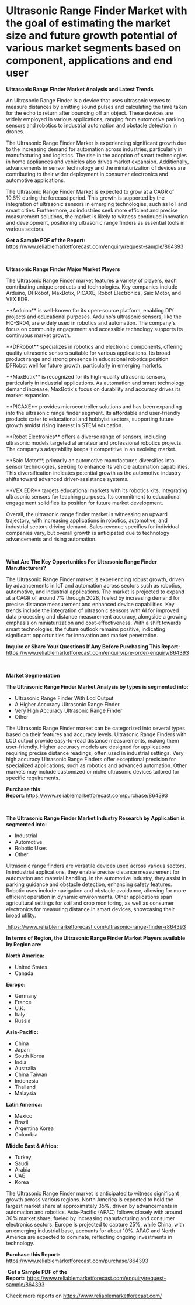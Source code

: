 <p><h1>Ultrasonic Range Finder Market with the goal of estimating the market size and future growth potential of various market segments based on component, applications and end user</h1></p><p><strong>Ultrasonic Range Finder Market Analysis and Latest Trends</strong></p>
<p><p>An Ultrasonic Range Finder is a device that uses ultrasonic waves to measure distances by emitting sound pulses and calculating the time taken for the echo to return after bouncing off an object. These devices are widely employed in various applications, ranging from automotive parking sensors and robotics to industrial automation and obstacle detection in drones. </p><p>The Ultrasonic Range Finder Market is experiencing significant growth due to the increasing demand for automation across industries, particularly in manufacturing and logistics. The rise in the adoption of smart technologies in home appliances and vehicles also drives market expansion. Additionally, advancements in sensor technology and the miniaturization of devices are contributing to their wider deployment in consumer electronics and automotive applications.</p><p>The Ultrasonic Range Finder Market is expected to grow at a CAGR of 10.6% during the forecast period. This growth is supported by the integration of ultrasonic sensors in emerging technologies, such as IoT and smart cities. Furthermore, as industries seek more efficient and precise measurement solutions, the market is likely to witness continued innovation and development, positioning ultrasonic range finders as essential tools in various sectors.</p></p>
<p><strong>Get a Sample PDF of the Report:&nbsp;</strong> <a href="https://www.reliablemarketforecast.com/enquiry/request-sample/864393?utm_campaign=2577&utm_medium=2&utm_source=Github&utm_content=ia&utm_term=20022025&utm_id=ultrasonic-range-finder">https://www.reliablemarketforecast.com/enquiry/request-sample/864393</a></p>
<p>&nbsp;</p>
<p><strong>Ultrasonic Range Finder Major Market Players</strong></p>
<p><p>The Ultrasonic Range Finder market features a variety of players, each contributing unique products and technologies. Key companies include Arduino, DFRobot, MaxBotix, PICAXE, Robot Electronics, Saic Motor, and VEX EDR.</p><p>**Arduino** is well-known for its open-source platform, enabling DIY projects and educational purposes. Arduino's ultrasonic sensors, like the HC-SR04, are widely used in robotics and automation. The company's focus on community engagement and accessible technology supports its continuous market growth.</p><p>**DFRobot** specializes in robotics and electronic components, offering quality ultrasonic sensors suitable for various applications. Its broad product range and strong presence in educational robotics position DFRobot well for future growth, particularly in emerging markets.</p><p>**MaxBotix** is recognized for its high-quality ultrasonic sensors, particularly in industrial applications. As automation and smart technology demand increase, MaxBotix's focus on durability and accuracy drives its market expansion.</p><p>**PICAXE** provides microcontroller solutions and has been expanding into the ultrasonic range finder segment. Its affordable and user-friendly products cater to educational and hobbyist sectors, supporting future growth amidst rising interest in STEM education.</p><p>**Robot Electronics** offers a diverse range of sensors, including ultrasonic models targeted at amateur and professional robotics projects. The company’s adaptability keeps it competitive in an evolving market.</p><p>**Saic Motor**, primarily an automotive manufacturer, diversifies into sensor technologies, seeking to enhance its vehicle automation capabilities. This diversification indicates potential growth as the automotive industry shifts toward advanced driver-assistance systems.</p><p>**VEX EDR** targets educational markets with its robotics kits, integrating ultrasonic sensors for teaching purposes. Its commitment to educational engagement solidifies its position for future market development.</p><p>Overall, the ultrasonic range finder market is witnessing an upward trajectory, with increasing applications in robotics, automotive, and industrial sectors driving demand. Sales revenue specifics for individual companies vary, but overall growth is anticipated due to technology advancements and rising automation.</p></p>
<p>&nbsp;</p>
<p><strong>What Are The Key Opportunities For Ultrasonic Range Finder Manufacturers?</strong></p>
<p><p>The Ultrasonic Range Finder market is experiencing robust growth, driven by advancements in IoT and automation across sectors such as robotics, automotive, and industrial applications. The market is projected to expand at a CAGR of around 7% through 2028, fueled by increasing demand for precise distance measurement and enhanced device capabilities. Key trends include the integration of ultrasonic sensors with AI for improved data processing and distance measurement accuracy, alongside a growing emphasis on miniaturization and cost-effectiveness. With a shift towards smart technologies, the future outlook remains positive, indicating significant opportunities for innovation and market penetration.</p></p>
<p><strong>Inquire or Share Your Questions If Any Before Purchasing This Report:</strong> <a href="https://www.reliablemarketforecast.com/enquiry/pre-order-enquiry/864393?utm_campaign=2577&utm_medium=2&utm_source=Github&utm_content=ia&utm_term=20022025&utm_id=ultrasonic-range-finder">https://www.reliablemarketforecast.com/enquiry/pre-order-enquiry/864393</a></p>
<p>&nbsp;</p>
<p><strong>Market Segmentation</strong></p>
<p><strong>The Ultrasonic Range Finder Market Analysis by types is segmented into:</strong></p>
<p><ul><li>Ultrasonic Range Finder With Lcd Output</li><li>A Higher Accuracy Ultrasonic Range Finder</li><li>Very High Accuracy Ultrasonic Range Finder</li><li>Other</li></ul></p>
<p><p>The Ultrasonic Range Finder market can be categorized into several types based on their features and accuracy levels. Ultrasonic Range Finders with LCD output provide easy-to-read distance measurements, making them user-friendly. Higher accuracy models are designed for applications requiring precise distance readings, often used in industrial settings. Very high accuracy Ultrasonic Range Finders offer exceptional precision for specialized applications, such as robotics and advanced automation. Other markets may include customized or niche ultrasonic devices tailored for specific requirements.</p></p>
<p><strong>Purchase this Report:&nbsp;</strong><a href="https://www.reliablemarketforecast.com/purchase/864393?utm_campaign=2577&utm_medium=2&utm_source=Github&utm_content=ia&utm_term=20022025&utm_id=ultrasonic-range-finder">https://www.reliablemarketforecast.com/purchase/864393</a></p>
<p>&nbsp;</p>
<p><strong>The Ultrasonic Range Finder Market Industry Research by Application is segmented into:</strong></p>
<p><ul><li>Industrial</li><li>Automotive</li><li>Robotic Uses</li><li>Other</li></ul></p>
<p><p>Ultrasonic range finders are versatile devices used across various sectors. In industrial applications, they enable precise distance measurement for automation and material handling. In the automotive industry, they assist in parking guidance and obstacle detection, enhancing safety features. Robotic uses include navigation and obstacle avoidance, allowing for more efficient operation in dynamic environments. Other applications span agricultural settings for soil and crop monitoring, as well as consumer electronics for measuring distance in smart devices, showcasing their broad utility.</p></p>
<p><a href="https://www.reliablemarketforecast.com/ultrasonic-range-finder-r864393?utm_campaign=2577&utm_medium=2&utm_source=Github&utm_content=ia&utm_term=20022025&utm_id=ultrasonic-range-finder">&nbsp;https://www.reliablemarketforecast.com/ultrasonic-range-finder-r864393</a></p>
<p><strong>In terms of Region, the Ultrasonic Range Finder Market Players available by Region are:</strong></p>
<p>
    <p> <strong> North America: </strong>
        <ul>
            <li>United States</li>
            <li>Canada</li>
        </ul>
        </p> 
    <p> <strong> Europe: </strong>
        <ul>
            <li>Germany</li>
            <li>France</li>
            <li>U.K.</li>
            <li>Italy</li>
            <li>Russia</li>
        </ul>
        </p> 
    <p> <strong> Asia-Pacific: </strong>
        <ul>
            <li>China</li>
            <li>Japan</li>
            <li>South Korea</li>
            <li>India</li>
            <li>Australia</li>
            <li>China Taiwan</li>
            <li>Indonesia</li>
            <li>Thailand</li>
            <li>Malaysia</li>
        </ul>
        </p> 
    <p> <strong> Latin America: </strong>
        <ul>
            <li>Mexico</li>
            <li>Brazil</li>
            <li>Argentina Korea</li>
            <li>Colombia</li>
        </ul>
        </p> 
    <p> <strong> Middle East & Africa: </strong>
        <ul>
            <li>Turkey</li>
            <li>Saudi</li>
            <li>Arabia</li>
            <li>UAE</li>
            <li>Korea</li>
        </ul>
    </p>
    </p>
<p><p>The Ultrasonic Range Finder market is anticipated to witness significant growth across various regions. North America is expected to hold the largest market share at approximately 35%, driven by advancements in automation and robotics. Asia-Pacific (APAC) follows closely with around 30% market share, fueled by increasing manufacturing and consumer electronics sectors. Europe is projected to capture 25%, while China, with an emerging industrial base, accounts for about 10%. APAC and North America are expected to dominate, reflecting ongoing investments in technology.</p></p>
<p><strong>Purchase this Report: </strong><a href="https://www.reliablemarketforecast.com/purchase/864393?utm_campaign=2577&utm_medium=2&utm_source=Github&utm_content=ia&utm_term=20022025&utm_id=ultrasonic-range-finder">https://www.reliablemarketforecast.com/purchase/864393</a></p>
<p>&nbsp;<strong>Get a Sample PDF of the Report:&nbsp;&nbsp;</strong><a href="https://www.reliablemarketforecast.com/enquiry/request-sample/864393?utm_campaign=2577&utm_medium=2&utm_source=Github&utm_content=ia&utm_term=20022025&utm_id=ultrasonic-range-finder">https://www.reliablemarketforecast.com/enquiry/request-sample/864393</a></p>
<p><strong></strong></p>
<p>Check more reports on <a href="https://www.reliablemarketforecast.com/?utm_campaign=2577&utm_medium=2&utm_source=Github&utm_content=ia&utm_term=20022025&utm_id=ultrasonic-range-finder">https://www.reliablemarketforecast.com/</a></p>